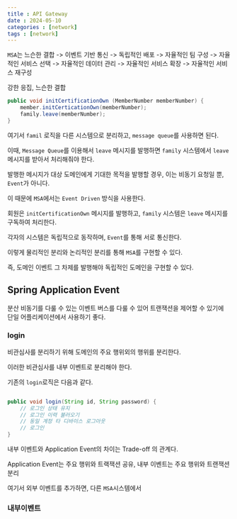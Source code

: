 ```yaml
---
title : API Gateway
date : 2024-05-10
categories : [network]
tags : [network]
---
```


`MSA`는 느슨한 결합 -> 이벤트 기반 통신 -> 독립적인 배포 -> 자율적인 팀 구성 -> 자율적인 서비스 선택 -> 자율적인 데이터 관리 -> 자율적인 서비스 확장 -> 자율적인 서비스 재구성

강한 응집, 느슨한 결합

```java
public void initCertificationOwn (MemberNumber memberNumber) {
	member.initCerticationOwn(memberNumber);
	family.leave(memberNumber);
}
```

여기서 `famil` 로직을 다른 시스템으로 분리하고, `message queue`를 사용하면 된다.

이때, `Message Queue`를 이용해서 `leave` 메시지를 발행하면 `family` 시스템에서 `leave` 메시지를 받아서 처리해줘야 한다.

발행한 메시지가 대상 도메인에게 기대한 목적을 발행할 경우, 이는 비동기 요청일 뿐, `Event`가 아니다.

이 때문에 `MSA`에서는 `Event Driven` 방식을 사용한다.

회원은 `initCertificationOwn` 메시지를 발행하고, `family` 시스템은 `leave` 메시지를 구독하여 처리한다.

각자의 시스템은 독립적으로 동작하며, `Event`를 통해 서로 통신한다.

이렇게 물리적인 분리와 논리적인 분리를 통해 `MSA`를 구현할 수 있다.

즉, 도메인 이벤트 그 차제를 발행해야 독립적인 도메인을 구현할 수 있다.

## Spring Application Event

분산 비동기를 다룰 수 있는 이벤트 버스를 다룰 수 있어 트랜잭션을 제어할 수 있기에 단일 어플리케이션에서 사용하기 좋다.

### login

비관심사를 분리하기 위해 도메인의 주요 행위외의 행위를 분리한다.

이러한 비관심사를 내부 이벤트로 분리해야 한다.

기존의 `login`로직은 다음과 같다.

```java

public void login(String id, String password) {
	// 로그인 상태 유지
	// 로그인 이력 불러오기
	// 동일 계정 타 디바이스 로그아웃
	// 로그인
}
```

내부 이벤트와 Application Event의 차이는 Trade-off 의 관계다.

Application Event는 주요 행위와 트랙잭션 공유, 내부 이벤트는 주요 행위와 트랜잭션 분리

여기서 외부 이벤트를 추가하면, 다른 `MSA`시스템에서


### 내부이벤트


